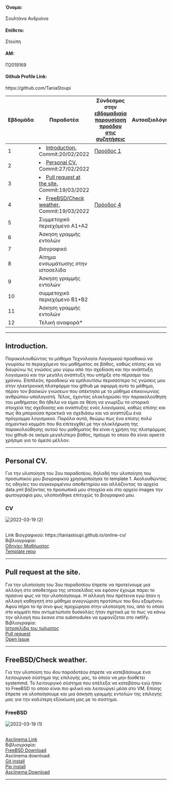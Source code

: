 <h4>Όνομα:</h4> Σουλτάνα Ανδριάνα
<h4>Επίθετο:</h4>Στούπη
<h4>ΑΜ:</h4> Π2019169
<h4>Github Profile Link:</h4> https://github.com/TaniaStoupi


| Εβδομάδα | Παραδοτέα | Σύνδεσμος στην [εβδομαδιαία παρουσίαση προόδου στις συζητήσεις](https://github.com/courses-ionio/help/discussions/categories/show-and-tell) | Αυτοαξιολόγηση|
| --- | --- | --- | --- |
| 1 | <li><a href="#Introduction."><span class="toctext">Introduction.</span></a> Commit:20/02/2022 |<a href="https://github.com/courses-ionio/help/discussions/122">Προόδος 1</a>| |
| 2 | <li><a href="#Personal CV."><span class="toctext">Personal CV.</span></a> Commit:27/02/2022 | | | 
| 3 | <li><a href="#Pull request at the site."><span class="toctext">Pull request at the site.</span></a> Commit:19/03/2022| | |
| 4 | <li><a href="#FreeBSD/Check weather."><span class="toctext">FreeBSD/Check weather.</span></a> Commit:19/03/2022 |<a href="https://github.com/courses-ionio/help/discussions/430">Πρόοδος 4</a> | |
| 5 | Συμμετοχικό περιεχόμενο A1+A2 | | |
| 6 | Άσκηση γραμμής εντολών | | |
| 7 | βιογραφικό | | |
| 8 | Αίτημα ενσωμάτωσης στην ιστοσελίδα | | |
| 9 | Άσκηση γραμμής εντολών | | |
| 10 | συμμετοχικό περιεχόμενο B1+B2 | | |
| 11 | Άσκηση γραμμής εντολών | | |
| 12 | Τελική αναφορά* | | |


  
 <hr></hr>
 <h2><span id="Introduction.">Introduction.</span></h2> 
 Παρακολουθώντας το μάθημα Τεχνολογία Λογισμικού προσδοκώ να γνωρίσω το περιεχόμενο του μαθήματος σε βάθος, καθώς επίσης και να διευρύνω τις γνώσεις μου γύρω από την σχεδίαση και την ανάπτυξη λογισμικού και την μεγάλη ανάπτυξη που υπήρξε στο πέρασμα του χρόνου. Επιπλεόν, προσδοκώ να εμπλουτίσω περισσότερο τις γνώσεις μου στην ηλεκτρονική πλατφόρμα του github με αφορμή αυτο το μάθημα, πέραν τον βασικών γνώσεων που απέκτησα με το μάθημα επικοινωνίας ανθρώπου-υπολογιστή. Τέλος, έχοντας ολοκληρώσει την παρακολούθηση του μαθήματος θα ήθελα να είμαι σε θέση να γνωρίζω τα ιστορικά στοιχεία της σχεδίασης και ανάπτυξης ενός λογισμικού, καθώς επίσης και πως θα μπορούσα πρακτικά να σχεδιάσω και να αναπτύξω ένα πρόγραμμα λογισμικού. Παρόλα αυτά, θεώρω πως ένα επίσης πολύ σημαντικό κομμάτι που θα επιτευχθεί με την ολοκλήρωση της παρακολούθησης αυτού του μαθήματος θα είναι η χρήση της πλατφόρμας του github σε ακόμα μεγαλύτερο βάθος, πράγμα το οποίο θα είναι αρκετά χρήσιμο για το άμεσο μέλλον.
 <hr></hr>

<h2><span id="Personal CV.">Personal CV.</span></h2> 
Για την υλοποίηση του 2ου παραδοτέου, δηλαδή την υλοποίηση του προσωπικού μου βιογραφικού χρησιμοποίησα το template 1. Ακολουθώντας τις οδηγίες του συγκεκριμένου αποθετηρίου και αλλάζοντας τα αρχεία data.yml βάζοντας τα προσωπικά μου στοιχεία και στο αρχείο images την φωτογραφία μου, υλοποιήθηκε επιτυχώς το βιογραφικό μου. <br>
<h3>CV</h3>

![2022-03-19 (2)](https://user-images.githubusercontent.com/72350589/159134702-3c96aeef-6605-4037-abba-ee8310c3534b.png)

<br>
Link Βιογραφικού: https://taniastoupi.github.io/online-cv/ <br>
Βιβλιογραφία: <br>
<a href="https://courses-ionio.github.io/help/cv/">Οδηγίες Μαθήματος</a><br>
<a href="https://github.com/sharu725/online-cv">Template repo</a><br>
<hr></hr>

<h2><span id="Pull request at the site.">Pull request at the site.</span></h2>
Για την υλοποίηση του 3ου παραδοτέου έπρεπε να προτείνουμε μια αλλάγη στο αποθετήριο της ιστοσελίδας και εφόσον έχουμε πάρει το πράσινο φως να την υλοποίησουμε. Η αλλαγή που πρότεινα εγώ ήταν η αλλαγή καθηγητή στο μάθημα αναγνώριση προτύπων του 6ου εξαμήνου. Αφού πήρα το πρ΄σινο φως προχώρησα στην υλοποίηση του, από το οποίο στο κομμάτι που αντιμετώπισα δυσκολίες ήταν σχετικά με το πως να κάνω την αλλαγή που έκανα στα submodules να εμφανίζεται στο netlify. 
<br>
Βιβλιογραφία:  <br>
<a href="https://github.com/ioniodi/sitegr/">Ιστοσελίδα του τμήματος</a> <br>
<a href="https://github.com/ioniodi/sitegr/pull/354">Pull request</a> <br>
<a href="https://github.com/ioniodi/sitegr/issues/307">Open Issue</a>
<hr></hr>

<h2><span id="FreeBSD/Check weather.">FreeBSD/Check weather.</span></h2>
Για την υλοποίση του 4ου παραδοτέου έπρεπε να κατεβάσουμε ένα λειτουργικό σύστημα της επιλογής μας, το οποίο να μην διαθέτει systemmd. Το λειτουργικό σύστημα που επέλεξα να κατεβάσω εγώ ήταν το FreeBSD το οποίο είναι πιο φιλικό και λειτουργεί μέσα στο VM. Επίσης έπρεπε να υλοποίησουμε και μια άσκηση γραμμής εντολών της επιλογής μας για την καλύτερη εξοικίωση μας με το σύστημα.<br>
<h3>FreeBSD</h3>

![2022-03-19 (1)](https://user-images.githubusercontent.com/72350589/159134639-b460ff86-4d64-4252-af5d-a54a0b5776fb.png)

<br> <a href="https://asciinema.org/a/478478">Asciinema Link</a><br>
Βιβλιογραφία: <br>
<a href="https://www.freebsd.org/where/">FreeBSD Download</a><br>
  Asciinema download:<br>
  <a href="https://www.digitalocean.com/community/tutorials/how-to-install-git-on-freebsd-11-0">Git install</a><br>
  <a href="https://computingforgeeks.com/how-to-install-pip-python-package-manager-on-freebsd-12/"> Pip install</a><br>
  <a href="https://github.com/asciinema/asciinema">Asciinema Download</a><br>
  <hr></hr>
